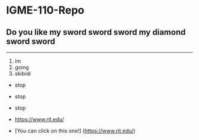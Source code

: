 # IGME-110-Repo
## Do you like my sword sword sword my diamond sword sword
---
1. im
2. going
3. skibidi

- stop
- stop
- stop

- https://www.rit.edu/

- [You can click on this one!] (https://www.rit.edu/)
